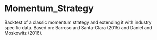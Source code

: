 # Momentum_Strategy
Backtest of a classic momentum strategy and extending it with industry specific data.
Based on: Barroso and Santa-Clara (2015) and  Daniel and Moskowitz (2016).
